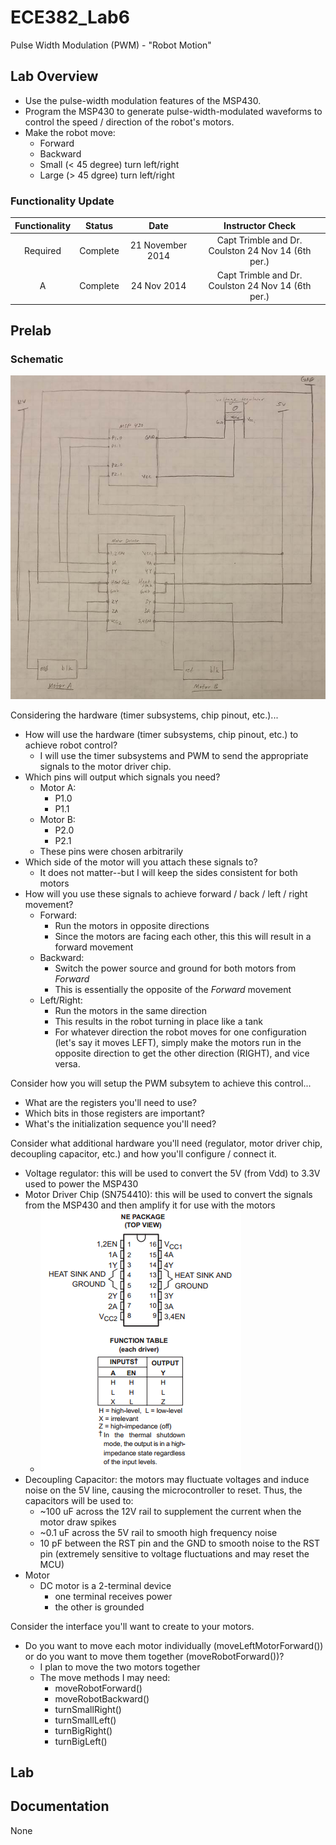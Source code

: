 ECE382_Lab6
===========
Pulse Width Modulation (PWM) - "Robot Motion"

## Lab Overview
* Use the pulse-width modulation features of the MSP430. 
* Program the MSP430 to generate pulse-width-modulated waveforms to control the speed / direction of the robot's motors. 
* Make the robot move:
  * Forward
  * Backward 
  * Small (< 45 degree) turn left/right
  * Large (> 45 dgree) turn left/right

### Functionality Update
|Functionality|Status|Date|Instructor Check|
|:-:|:-:|:-:|:-:|
|Required|Complete|21 November 2014|Capt Trimble and Dr. Coulston 24 Nov 14 (6th per.)|
|A|Complete|24 Nov 2014|Capt Trimble and Dr. Coulston 24 Nov 14 (6th per.)|

## Prelab

### Schematic
![alt test](https://github.com/sabinpark/ECE382_Lab6/blob/master/images/overall_schematic.jpg "overall schematic")

Considering the hardware (timer subsystems, chip pinout, etc.)...
* How will use the hardware (timer subsystems, chip pinout, etc.) to achieve robot control?
  * I will use the timer subsystems and PWM to send the appropriate signals to the motor driver chip. 
* Which pins will output which signals you need? 
  * Motor A:
    * P1.0
    * P1.1
  * Motor B:
    * P2.0
    * P2.1
  * These pins were chosen arbitrarily
* Which side of the motor will you attach these signals to? 
  * It does not matter--but I will keep the sides consistent for both motors
* How will you use these signals to achieve forward / back / left / right movement?
  * Forward:
    * Run the motors in opposite directions
    * Since the motors are facing each other, this this will result in a forward movement
  * Backward:
    * Switch the power source and ground for both motors from *Forward*
    * This is essentially the opposite of the *Forward* movement
  * Left/Right:
    * Run the motors in the same direction
    * This results in the robot turning in place like a tank
    * For whatever direction the robot moves for one configuration (let's say it moves LEFT), simply make the motors run in the opposite direction to get the other direction (RIGHT), and vice versa.

Consider how you will setup the PWM subsytem to achieve this control...
* What are the registers you'll need to use? 
* Which bits in those registers are important?
* What's the initialization sequence you'll need?

Consider what additional hardware you'll need (regulator, motor driver chip, decoupling capacitor, etc.) and how you'll configure / connect it.
  * Voltage regulator: this will be used to convert the 5V (from Vdd) to 3.3V used to power the MSP430
  * Motor Driver Chip (SN754410): this will be used to convert the signals from the MSP430 and then amplify it for use with the motors
    * ![alt test](https://github.com/sabinpark/ECE382_Lab6/blob/master/images/motor_driver_schematic.PNG "motor driver chip")
  * Decoupling Capacitor: the motors may fluctuate voltages and induce noise on the 5V line, causing the microcontroller to reset. Thus, the capacitors will be used to:
    * ~100 uF across the 12V rail to supplement the current when the motor draw spikes
    * ~0.1 uF across the 5V rail to smooth high frequency noise
    * 10 pF between the RST pin and the GND to smooth noise to the RST pin (extremely sensitive to voltage fluctuations and may reset the MCU)
  * Motor
    * DC motor is a 2-terminal device
      * one terminal receives power
      * the other is grounded

Consider the interface you'll want to create to your motors. 
* Do you want to move each motor individually (moveLeftMotorForward()) or do you want to move them together (moveRobotForward())?
  * I plan to move the two motors together
  * The move methods I may need:
    * moveRobotForward()
    * moveRobotBackward()
    * turnSmallRight()
    * turnSmallLeft()
    * turnBigRight()
    * turnBigLeft()

## Lab

## Documentation
None

